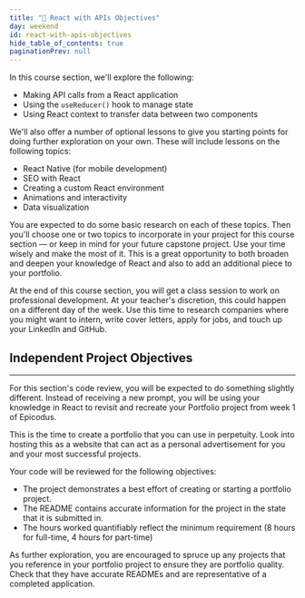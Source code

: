 ```yaml
---
title: "📓 React with APIs Objectives"
day: weekend
id: react-with-apis-objectives
hide_table_of_contents: true
paginationPrev: null
---
```


In this course section, we'll explore the following:

* Making API calls from a React application
* Using the `useReducer()` hook to manage state
* Using React context to transfer data between two components

We'll also offer a number of optional lessons to give you starting points for doing further exploration on your own. These will include lessons on the following topics:

* React Native (for mobile development)
* SEO with React
* Creating a custom React environment
* Animations and interactivity
* Data visualization

You are expected to do some basic research on each of these topics. Then you'll choose one or two topics to incorporate in your project for this course section — or keep in mind for your future capstone project. Use your time wisely and make the most of it. This is a great opportunity to both broaden and deepen your knowledge of React and also to add an additional piece to your portfolio.

At the end of this course section, you will get a class session to work on professional development. At your teacher's discretion, this could happen on a different day of the week. Use this time to research companies where you might want to intern, write cover letters, apply for jobs, and touch up your LinkedIn and GitHub.

## Independent Project Objectives
---

For this section's code review, you will be expected to do something slightly different. Instead of receiving a new prompt, you will be using your knowledge in React to revisit and recreate your Portfolio project from week 1 of Epicodus. 

This is the time to create a portfolio that you can use in perpetuity. Look into hosting this as a website that can act as a personal advertisement for you and your most successful projects.

Your code will be reviewed for the following objectives:

* The project demonstrates a best effort of creating or starting a portfolio project.
* The README contains accurate information for the project in the state that it is submitted in.
* The hours worked quantifiably reflect the minimum requirement (8 hours for full-time, 4 hours for part-time)

As further exploration, you are encouraged to spruce up any projects that you reference in your portfolio project to ensure they are portfolio quality. Check that they have accurate READMEs and are representative of a completed application.
